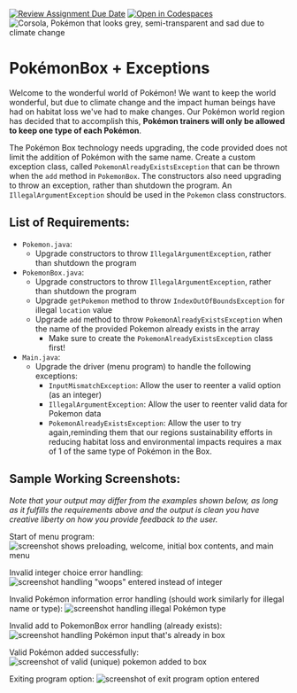 [![Review Assignment Due Date](https://classroom.github.com/assets/deadline-readme-button-22041afd0340ce965d47ae6ef1cefeee28c7c493a6346c4f15d667ab976d596c.svg)](https://classroom.github.com/a/pTqFesNy)
[![Open in Codespaces](https://classroom.github.com/assets/launch-codespace-2972f46106e565e64193e422d61a12cf1da4916b45550586e14ef0a7c637dd04.svg)](https://classroom.github.com/open-in-codespaces?assignment_repo_id=18526673)
![Corsola, Pokémon that looks grey, semi-transparent and sad due to climate change](https://i.imgur.com/s2UcGQ9.png)

# **PokémonBox + Exceptions**
Welcome to the wonderful world of Pokémon! We want to keep the world wonderful, but due to climate change and the impact human beings have had on habitat loss we've had to make changes. Our Pokémon world region has decided that to accomplish this, **Pokémon trainers will only be allowed to keep one type of each Pokémon**.

The Pokémon Box technology needs upgrading, the code provided does not limit the addition of Pokémon with the same name. Create a custom exception class, called `PokemonAlreadyExistsException` that can be thrown when the `add` method in `PokemonBox`. The constructors also need upgrading to throw an exception, rather than shutdown the program. An `IllegalArgumentException` should be used in the `Pokemon` class constructors.


## **List of Requirements:**
- `Pokemon.java`:
  - Upgrade constructors to throw `IllegalArgumentException`, rather than shutdown the program
- `PokemonBox.java`:
  - Upgrade constructors to throw `IllegalArgumentException`, rather than shutdown the program
  - Upgrade `getPokemon` method to throw `IndexOutOfBoundsException` for illegal `location` value
  - Upgrade `add` method to throw `PokemonAlreadyExistsException` when the name of the provided Pokemon already exists in the array
    - Make sure to create the `PokemonAlreadyExistsException` class first!
- `Main.java`:
  - Upgrade the driver (menu program) to handle the following exceptions:
    - `InputMismatchException`: Allow the user to reenter a valid option (as an integer)
    - `IllegalArgumentException`: Allow the user to reenter valid data for Pokemon data
    - `PokemonAlreadyExistsException`: Allow the user to try again,reminding them that our regions sustainability efforts in reducing habitat loss and environmental impacts requires a max of 1 of the same type of Pokémon in the Box.

## **Sample Working Screenshots:**
*Note that your output may differ from the examples shown below, as long as it fulfills the requirements above and the output is clean you have creative liberty on how you provide feedback to the user.*


Start of menu program:
![screenshot shows preloading, welcome, initial box contents, and main menu](https://i.imgur.com/6lmMVtu.png)

Invalid integer choice error handling:
![screenshot handling "woops" entered instead of integer](https://i.imgur.com/cuq1gGy.png)

Invalid Pokémon information error handling (should work similarly for illegal name or type):
![screenshot handling illegal Pokémon type](https://i.imgur.com/lQIgHv9.png)

Invalid add to PokemonBox error handling (already exists):
![screenshot handling Pokémon input that's already in box](https://i.imgur.com/OwH1pgB.png)

Valid Pokémon added successfully:
![screenshot of valid (unique) pokemon added to box](https://i.imgur.com/ZaKba2H.png)

Exiting program option:
![screenshot of exit program option entered](https://i.imgur.com/fLQbFtd.png)